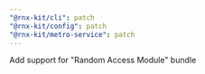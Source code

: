 ```yaml
---
"@rnx-kit/cli": patch
"@rnx-kit/config": patch
"@rnx-kit/metro-service": patch
---
```


Add support for "Random Access Module" bundle
